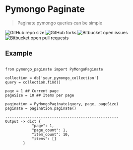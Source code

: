# Pymongo Paginate

> Paginate pymongo queries can be simple

![GitHub repo size](https://img.shields.io/github/repo-size/gabrielmrts/pymongo-paginate?style=for-the-badge)
![GitHub forks](https://img.shields.io/github/forks/gabrielmrts/pymongo-paginate?style=for-the-badge)
![Bitbucket open issues](https://img.shields.io/bitbucket/issues/gabrielmrts/pymongo-paginate?style=for-the-badge)
![Bitbucket open pull requests](https://img.shields.io/bitbucket/pr-raw/gabrielmrts/pymongo-paginate?style=for-the-badge)

## Example

```

from pymongo_paginate import PyMongoPaginate

collection = db['your_pymongo_collection']
query = collection.find()

page = 1 ## Current page
pageSize = 10 ## Items per page

pagination = PyMongoPaginate(query, page, pageSize)
paginate = pagination.paginate()

---------------------------------------------------
Output -> dict {
            "page": 1,
            "page_count": 1,
            "item_count": 10,
            "items": []
        }
        

```


